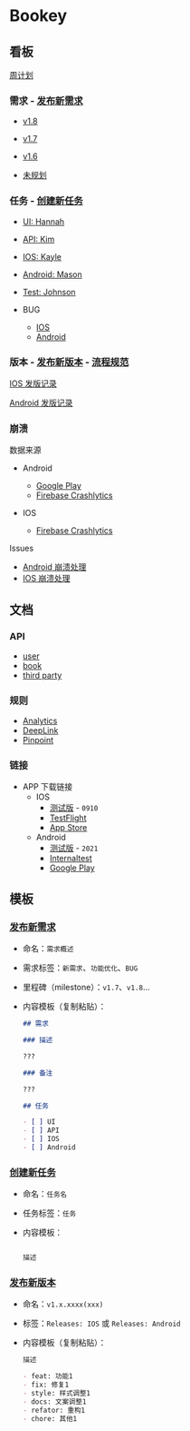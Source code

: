 # Bookey

## 看板

[周计划](https://github.com/bookey-dev/bookey.requirement/issues?q=is%3Aopen+is%3Aissue+label%3A%E5%91%A8%E8%AE%A1%E5%88%92)

### 需求 - [发布新需求](#发布新需求)

- [v1.8](https://github.com/bookey-dev/bookey.requirement/projects/13)
- [v1.7](https://github.com/bookey-dev/bookey.requirement/projects/12)
- [v1.6](https://github.com/bookey-dev/bookey.requirement/projects/11)

- [未规划](https://github.com/bookey-dev/bookey.requirement/issues?q=is%3Aopen+is%3Aissue+no%3Amilestone+-label%3A%E9%95%BF%E6%9C%9F%E4%BB%BB%E5%8A%A1+-label%3A%E6%97%A0%E6%95%88+-label%3A%E4%BB%BB%E5%8A%A1+-label%3A%22Bug%3A+Android%22+-label%3A%22Bug%3A+IOS%22+-label%3A%E5%91%A8%E8%AE%A1%E5%88%92+-label%3AReleases%EF%BC%9AAndroid+-label%3AReleases%EF%BC%9AIOS)

### 任务 - [创建新任务](#创建新任务)

- [UI: Hannah](https://github.com/bookey-dev/bookey.requirement/issues/assigned/Hannah960906)

- [API: Kim](https://github.com/bookey-dev/bookey.requirement/issues/assigned/itwangxiang)

- [IOS: Kayle](https://github.com/bookey-dev/bookey.requirement/issues/assigned/Coolll)

- [Android: Mason](https://github.com/bookey-dev/bookey.requirement/issues/assigned/dyz930509)

- [Test: Johnson](https://github.com/bookey-dev/bookey.requirement/issues/assigned/Johnsonkk2020)

- BUG
  - [IOS](https://github.com/bookey-dev/bookey.requirement/issues?q=is%3Aopen+is%3Aissue+label%3A%22IOS+-+BUG%22)
  - [Android](https://github.com/bookey-dev/bookey.requirement/issues?q=is%3Aopen+is%3Aissue+label%3A%22Android+-+BUG%22)

### 版本 - [发布新版本](#发布新版本)  - [流程规范](docs/process-specification.md#版本发布)

[IOS 发版记录](https://github.com/bookey-dev/bookey.requirement/labels/Releases%3A%20IOS)

[Android 发版记录](https://github.com/bookey-dev/bookey.requirement/labels/Releases%3A%20Android)

### 崩溃 

数据来源

- Android
  - [Google Play](https://play.google.com/console/developers/8336602248191894610/app/4971990627291724079/vitals/crashes?installedFrom=PLAY_STORE&days=30)
  - [Firebase Crashlytics](https://console.firebase.google.com/project/helpful-topic-261709/crashlytics/app/android:app.bookey/issues?state=open&time=last-thirty-days&type=crash)

- IOS
  - [Firebase Crashlytics](https://console.firebase.google.com/project/helpful-topic-261709/crashlytics/app/ios:com.idea.bookey/issues?state=open&time=last-seven-days&type=crash)

Issues

- [Android 崩溃处理](https://github.com/bookey-dev/bookey.requirement/issues/124)
- [IOS 崩溃处理](https://github.com/bookey-dev/bookey.requirement/issues/146)

## 文档

### API

- [user](https://dev.bookey.app:8081/swagger-ui.html)
- [book](https://dev.bookey.app:8082/swagger-ui.html)
- [third party](https://dev.bookey.app:8083/swagger-ui.html)

### 规则

- [Analytics](https://github.com/bookey-dev/bookey.docs/wiki/Analytics)
- [DeepLink](https://github.com/bookey-dev/bookey.docs/wiki/DeepLink)
- [Pinpoint](https://github.com/bookey-dev/bookey.docs/wiki/Pinpoint)

### 链接

- APP 下载链接
  - IOS
    - [测试版](https://www.pgyer.com/o9So) - `0910`
    - [TestFlight](https://apps.apple.com/cn/app/testflight/id899247664)
    - [App Store](https://apps.apple.com/cn/app/id1490069864)
  - Android
    - [测试版](https://www.pgyer.com/C5re) - `2021`
    - [Internaltest](https://play.google.com/apps/internaltest/4700196513230198982)
    - [Google Play](https://play.google.com/store/apps/details?id=app.bookey)

## 模板

### [发布新需求](https://github.com/bookey-dev/bookey.requirement/issues/new/choose)

- 命名：`需求概述`
- 需求标签：`新需求`、`功能优化`、`BUG`
- 里程碑（milestone）：`v1.7`、`v1.8`...
- 内容模板（复制粘贴）：

  ```md
  ## 需求

  ### 描述

  ???

  ### 备注

  ???

  ## 任务

  - [ ] UI
  - [ ] API
  - [ ] IOS
  - [ ] Android

  ```

### [创建新任务](https://github.com/bookey-dev/bookey.requirement/issues/new/choose)

- 命名：`任务名`
- 任务标签：`任务`
- 内容模板：

  ```md
  
  描述

  ```

### [发布新版本](https://github.com/bookey-dev/bookey.requirement/issues/new/choose)

- 命名：`v1.x.xxxx(xxx)`
- 标签：`Releases: IOS` 或 `Releases: Android`
- 内容模板（复制粘贴）：

   ```md
   描述

   - feat: 功能1
   - fix: 修复1
   - style: 样式调整1
   - docs: 文案调整1
   - refator: 重构1
   - chore: 其他1
   ```
